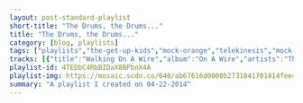 ```yaml
---
layout: post-standard-playlist
short-title: "The Drums, the Drums..."
title: "The Drums, the Drums..."
category: [blog, playlists]
tags: ["playlists","the-get-up-kids","mock-orange","telekinesis","mock-orange","the-morning-benders","streetlight-manifesto","calibretto-13","freelance-whales","grizzly-bear","john-wasson","buddy-rich","sonny-rollins","mock-orange","jimi-hendrix","led-zeppelin","nubya-garcia","salmo","islands","kashmere-stage-band","man-or-astro-man?","rogue-wave","tera-melos","toe","motion-city-soundtrack"]
tracks: [{"title":"Walking On A Wire","album":"On A Wire","artists":"The Get Up Kids"},{"title":"Hawks Can Go","album":"Mind Is Not Brain","artists":"Mock Orange"},{"title":"Tokyo","album":"Telekinesis!","artists":"Telekinesis"},{"title":"Slow Song","album":"The Record Play","artists":"Mock Orange"},{"title":"Promises","album":"Big Echo","artists":"The Morning Benders"},{"title":"They Provide the Paint for the Picture-Perfect Masterpiece","album":"99 Songs Of Revolution","artists":"Streetlight Manifesto"},{"title":"Fall Away","album":"Enter The Danger Brigade","artists":"Calibretto 13"},{"title":"Hannah","album":"Weathervanes","artists":"Freelance Whales"},{"title":"While You Wait For The Others","album":"Veckatimest","artists":"Grizzly Bear"},{"title":"Caravan","album":"Whiplash (Original Motion Picture Soundtrack)","artists":"John Wasson"},{"title":"Three Day Suckers - Live","album":"Birdland (Live)","artists":"Buddy Rich"},{"title":"Old Devil Moon","album":"Bottle Rocket Short Film Soundtrack","artists":"Sonny Rollins"},{"title":"Do You Want Out","album":"Mind Is Not Brain","artists":"Mock Orange"},{"title":"Crosstown Traffic","album":"Electric Ladyland","artists":"Jimi Hendrix"},{"title":"Moby Dick - Live","album":"How The West Was Won","artists":"Led Zeppelin"},{"title":"Source","album":"When We Are","artists":"Nubya Garcia"},{"title":"Hellvisback","album":"Hellvisback","artists":"Salmo"},{"title":"Rough Gem","album":"Return to the Sea","artists":"Islands"},{"title":"Kashmere","album":"Texas Thunder Soul 1968-1974","artists":"Kashmere Stage Band"},{"title":"Television Fission","album":"Experiment Zero","artists":"Man Or Astro-Man?"},{"title":"Phonytown","album":"Asleep At Heaven's Gate (Remastered And Expanded Edition)","artists":"Rogue Wave"},{"title":"Weird Circles","album":"X'ed Out","artists":"Tera Melos"},{"title":"孤独の発明","album":"the book about my idle plot on a vague anxiety","artists":"toe"},{"title":"The Future Freaks Me Out","album":"I Am The Movie","artists":"Motion City Soundtrack"}]
playlist-id: 4TEDbC4RbBIDaX8BPbnX4A
playlist-img: https://mosaic.scdn.co/640/ab67616d0000b2731841701814fee42758a51e9aab67616d0000b2734654343941727785f1787380ab67616d0000b2737db7fa6d8042fc84d537356cab67616d0000b273b4f621ac8f18acab21e1f407
summary: "A playlist I created on 04-22-2014"
---
```

